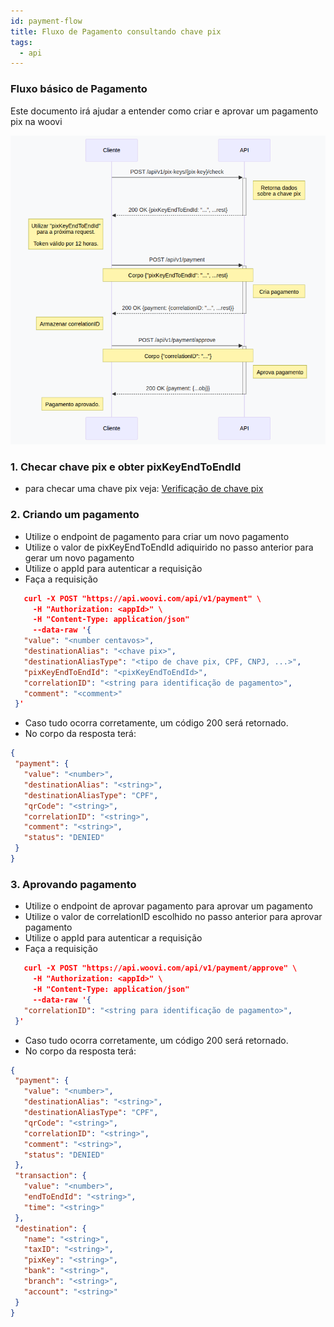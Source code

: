 ```yaml
---
id: payment-flow
title: Fluxo de Pagamento consultando chave pix
tags:
  - api
---
```


### Fluxo básico de Pagamento

Este documento irá ajudar a entender como criar e aprovar um pagamento pix na woovi

![diagrama sequencial fluxo basico de pagamento woovi](./__assets__/sequenceDiagrama_fluxo_de_pagamento.png)

### 1. Checar chave pix e obter pixKeyEndToEndId
  * para checar uma chave pix veja: [Verificação de chave pix](./check-pix-key.md)
### 2. Criando um pagamento
 * Utilize o endpoint de pagamento para criar um novo pagamento
 * Utilize o valor de pixKeyEndToEndId adiquirido no passo anterior para gerar um novo pagamento
 * Utilize o appId para autenticar a requisição
 * Faça a requisição
 ```JSON
    curl -X POST "https://api.woovi.com/api/v1/payment" \
      -H "Authorization: <appId>" \
      -H "Content-Type: application/json" 
      --data-raw '{
    "value": "<number centavos>",
    "destinationAlias": "<chave pix>",
    "destinationAliasType": "<tipo de chave pix, CPF, CNPJ, ...>",
    "pixKeyEndToEndId": "<pixKeyEndToEndId>",
    "correlationID": "<string para identificação de pagamento>",
    "comment": "<comment>"
  }'
 ```
 * Caso tudo ocorra corretamente, um código 200 será retornado.
 * No corpo da resposta terá:
 ```JSON
{
  "payment": {
    "value": "<number>",
    "destinationAlias": "<string>",
    "destinationAliasType": "CPF",
    "qrCode": "<string>",
    "correlationID": "<string>",
    "comment": "<string>",
    "status": "DENIED"
  }
}
  ```
### 3. Aprovando pagamento
 * Utilize o endpoint de aprovar pagamento para aprovar um pagamento
 * Utilize o valor de correlationID escolhido no passo anterior para aprovar pagamento
 * Utilize o appId para autenticar a requisição
 * Faça a requisição
 ```JSON
    curl -X POST "https://api.woovi.com/api/v1/payment/approve" \
      -H "Authorization: <appId>" \
      -H "Content-Type: application/json" 
      --data-raw '{
    "correlationID": "<string para identificação de pagamento>",
  }'
 ```
 * Caso tudo ocorra corretamente, um código 200 será retornado.
 * No corpo da resposta terá:
 ```JSON
{
  "payment": {
    "value": "<number>",
    "destinationAlias": "<string>",
    "destinationAliasType": "CPF",
    "qrCode": "<string>",
    "correlationID": "<string>",
    "comment": "<string>",
    "status": "DENIED"
  },
  "transaction": {
    "value": "<number>",
    "endToEndId": "<string>",
    "time": "<string>"
  },
  "destination": {
    "name": "<string>",
    "taxID": "<string>",
    "pixKey": "<string>",
    "bank": "<string>",
    "branch": "<string>",
    "account": "<string>"
  }
}
```
